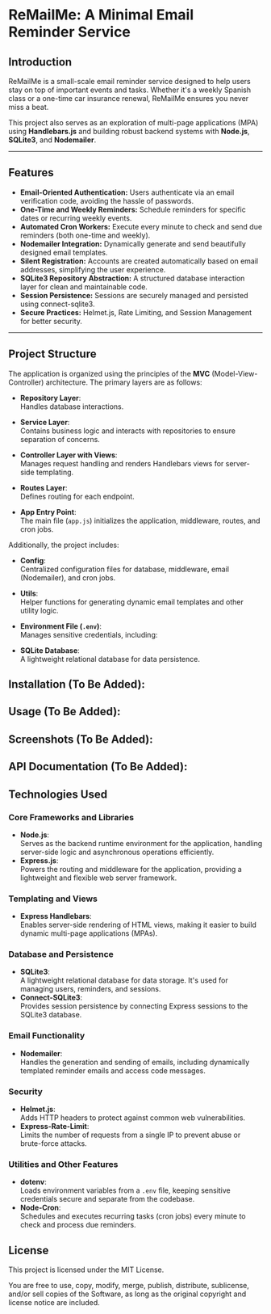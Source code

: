 # ReMailMe: A Minimal Email Reminder Service

## Introduction

ReMailMe is a small-scale email reminder service designed to help users stay on top of important events and tasks. Whether it's a weekly Spanish class or a one-time car insurance renewal, ReMailMe ensures you never miss a beat.

This project also serves as an exploration of multi-page applications (MPA) using **Handlebars.js** and building robust backend systems with **Node.js**, **SQLite3**, and **Nodemailer**.

---

## Features

- **Email-Oriented Authentication:**
  Users authenticate via an email verification code, avoiding the hassle of passwords.
- **One-Time and Weekly Reminders:**
  Schedule reminders for specific dates or recurring weekly events.
- **Automated Cron Workers:**
  Execute every minute to check and send due reminders (both one-time and weekly).
- **Nodemailer Integration:**
  Dynamically generate and send beautifully designed email templates.
- **Silent Registration:**
  Accounts are created automatically based on email addresses, simplifying the user experience.
- **SQLite3 Repository Abstraction:**
  A structured database interaction layer for clean and maintainable code.
- **Session Persistence:**
  Sessions are securely managed and persisted using connect-sqlite3.
- **Secure Practices:**
  Helmet.js, Rate Limiting, and Session Management for better security.

---

## Project Structure

The application is organized using the principles of the **MVC** (Model-View-Controller) architecture. The primary layers are as follows:

- **Repository Layer**:  
  Handles database interactions.

- **Service Layer**:  
  Contains business logic and interacts with repositories to ensure separation of concerns.

- **Controller Layer with Views**:  
  Manages request handling and renders Handlebars views for server-side templating.

- **Routes Layer**:  
  Defines routing for each endpoint.

- **App Entry Point**:  
  The main file (`app.js`) initializes the application, middleware, routes, and cron jobs.

Additionally, the project includes:

- **Config**:  
  Centralized configuration files for database, middleware, email (Nodemailer), and cron jobs.

- **Utils**:  
  Helper functions for generating dynamic email templates and other utility logic.

- **Environment File (`.env`)**:  
  Manages sensitive credentials, including:

- **SQLite Database**:  
  A lightweight relational database for data persistence.

## Installation (To Be Added):

## Usage (To Be Added):

## Screenshots (To Be Added):

## API Documentation (To Be Added):

## Technologies Used

### Core Frameworks and Libraries

- **Node.js**:  
  Serves as the backend runtime environment for the application, handling server-side logic and asynchronous operations efficiently.
- **Express.js**:  
  Powers the routing and middleware for the application, providing a lightweight and flexible web server framework.

### Templating and Views

- **Express Handlebars**:  
  Enables server-side rendering of HTML views, making it easier to build dynamic multi-page applications (MPAs).

### Database and Persistence

- **SQLite3**:  
  A lightweight relational database for data storage. It's used for managing users, reminders, and sessions.
- **Connect-SQLite3**:  
  Provides session persistence by connecting Express sessions to the SQLite3 database.

### Email Functionality

- **Nodemailer**:  
  Handles the generation and sending of emails, including dynamically templated reminder emails and access code messages.

### Security

- **Helmet.js**:  
  Adds HTTP headers to protect against common web vulnerabilities.
- **Express-Rate-Limit**:  
  Limits the number of requests from a single IP to prevent abuse or brute-force attacks.

### Utilities and Other Features

- **dotenv**:  
  Loads environment variables from a `.env` file, keeping sensitive credentials secure and separate from the codebase.
- **Node-Cron**:  
  Schedules and executes recurring tasks (cron jobs) every minute to check and process due reminders.

## License

This project is licensed under the MIT License.

You are free to use, copy, modify, merge, publish, distribute, sublicense, and/or sell copies of the Software, as long as the original copyright and license notice are included.

